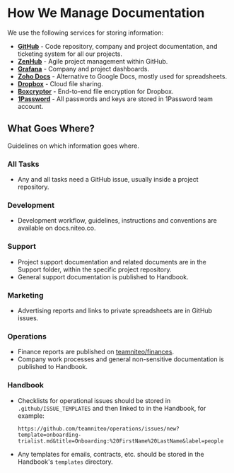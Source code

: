 # How We Manage Documentation

We use the following services for storing information:

- **[GitHub](https://github.com/teamniteo)** - Code repository, company and project documentation, and ticketing system for all our projects.
- **[ZenHub](https://www.zenhub.com/)** - Agile project management within GitHub.
- **[Grafana](http://niteo.grafana.net)** - Company and project dashboards.
- **[Zoho Docs](https://docs.zoho.eu/home)** - Alternative to Google Docs, mostly used for spreadsheets.
- **[Dropbox](https://www.dropbox.com/)** - Cloud file sharing.
- **[Boxcryptor](https://www.boxcryptor.com/)** - End-to-end file encryption for Dropbox. 
- **[1Password](https://my.1password.com/)** - All passwords and keys are stored in 1Password team account.

## What Goes Where?

Guidelines on which information goes where.

### All Tasks

- Any and all tasks need a GitHub issue, usually inside a project repository.

### Development

- Development workflow, guidelines, instructions and conventions are available on docs.niteo.co.

### Support

- Project support documentation and related documents are in the Support folder, within the specific project repository.
- General support documentation is published to Handbook.

### Marketing

- Advertising reports and links to private spreadsheets are in GitHub issues.

### Operations

- Finance reports are published on [teamniteo/finances](https://github.com/teamniteo/finances).
- Company work processes and general non-sensitive documentation is published to Handbook.

### Handbook

- Checklists for operational issues should be stored in
`.github/ISSUE_TEMPLATES` and then linked to in the Handbook, for example:

    `https://github.com/teamniteo/operations/issues/new?template=onboarding-trialist.md&title=Onboarding:%20FirstName%20LastName&label=people`

- Any templates for emails, contracts, etc. should be stored in the Handbook's `templates` directory.
